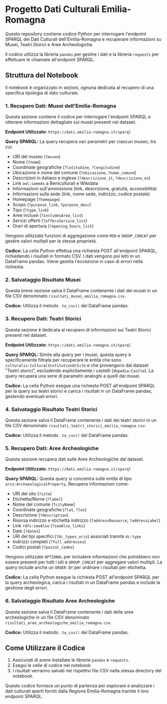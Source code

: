 # Progetto Dati Culturali Emilia-Romagna

Questo repository contiene codice Python per interrogare l'endpoint SPARQL dei Dati Culturali dell'Emilia-Romagna e recuperare informazioni su Musei, Teatri Storici e Aree Archeologiche.

Il codice utilizza la libreria `pandas` per gestire i dati e la libreria `requests` per effettuare le chiamate all'endpoint SPARQL.

## Struttura del Notebook

Il notebook è organizzato in sezioni, ognuna dedicata al recupero di una specifica tipologia di dato culturale.

### 1. Recupero Dati: Musei dell'Emilia-Romagna

Questa sezione contiene il codice per interrogare l'endpoint SPARQL e ottenere informazioni dettagliate sui musei presenti nel dataset.

**Endpoint Utilizzato:** `https://dati.emilia-romagna.it/sparql`

**Query SPARQL:** La query recupera vari parametri per ciascun museo, tra cui:

*   URI del museo (`?museo`)
*   Nome (`?nome`)
*   Coordinate geografiche (`?latitudine`, `?longitudine`)
*   Ubicazione e nome del comune (`?ubicazione`, `?nome_comune`)
*   Descrizioni in italiano e inglese (`?descrizione_it`, `?descrizione_en`)
*   Link `owl:sameAs` a Beniculturali e Wikidata
*   Informazioni sull'ammissione (link, descrizione, gratuità, accessibilità)
*   Informazioni sulla sede (link, nome sede, indirizzo, codice postale)
*   Homepage (`?homepage`)
*   Scopo (`?purpose_link`, `?purpose_desc`)
*   Tipo (`?type_link`)
*   Aree incluse (`?includesArea_list`)
*   Servizi offerti (`?offersService_list`)
*   Orari di apertura (`?opening_hours_list`)

Vengono utilizzate funzioni di aggregazione come `MIN` e `GROUP_CONCAT` per gestire valori multipli per le stesse proprietà.

**Codice:** La cella Python effettua una richiesta POST all'endpoint SPARQL, richiedendo i risultati in formato CSV. I dati vengono poi letti in un DataFrame pandas. Viene gestita l'eccezione in caso di errori nella richiesta.

### 2. Salvataggio Risultato Musei

Questa breve sezione salva il DataFrame contenente i dati dei musei in un file CSV denominato `risultati_musei_emilia_romagna.csv`.

**Codice:** Utilizza il metodo `.to_csv()` del DataFrame pandas.

### 3. Recupero Dati: Teatri Storici

Questa sezione è dedicata al recupero di informazioni sui Teatri Storici presenti nel dataset.

**Endpoint Utilizzato:** `https://dati.emilia-romagna.it/sparql`

**Query SPARQL:** Simile alla query per i musei, questa query è specificamente filtrata per recuperare le entità che sono `culturalis:CulturalInstitutionOrSite` e che provengono dal dataset "Teatri storici", escludendo esplicitamente i castelli (`dbpedia:Castle`). La query recupera una serie di parametri analoghi a quelli dei musei.

**Codice:** La cella Python esegue una richiesta POST all'endpoint SPARQL per la query sui teatri storici e carica i risultati in un DataFrame pandas, gestendo eventuali errori.

### 4. Salvataggio Risultato Teatri Storici

Questa sezione salva il DataFrame contenente i dati dei teatri storici in un file CSV denominato `risultati_teatri_storici_emilia_romagna.csv`.

**Codice:** Utilizza il metodo `.to_csv()` del DataFrame pandas.

### 5. Recupero Dati: Aree Archeologiche

Questa sezione recupera dati sulle Aree Archeologiche dal dataset.

**Endpoint Utilizzato:** `https://dati.emilia-romagna.it/sparql`

**Query SPARQL:** Questa query si concentra sulle entità di tipo `arco:ArchaeologicalProperty`. Recupera informazioni come:

*   URI del sito (`?site`)
*   Etichetta/Nome (`?label`)
*   Nome del comune (`?cityName`)
*   Coordinate geografiche (`?lat`, `?lon`)
*   Descrizione (`?description`)
*   Risorsa indirizzo e etichetta indirizzo (`?addressResource`, `?addressLabel`)
*   Link `rdfs:seeAlso` (`?seeAlso_links`)
*   Date (`?dates`)
*   URI dei tipi specifici (`?dc_types_uris`) associati tramite `dc:type`
*   Indirizzi completi (`?full_addresses`)
*   Codici postali (`?postal_codes`)

Vengono utilizzate `OPTIONAL` per includere informazioni che potrebbero non essere presenti per tutti i siti e `GROUP_CONCAT` per aggregare valori multipli. La query include anche un `ORDER BY` per ordinare i risultati per etichetta.

**Codice:** La cella Python esegue la richiesta POST all'endpoint SPARQL per la query archeologica, carica i risultati in un DataFrame pandas e include la gestione degli errori.

### 6. Salvataggio Risultato Aree Archeologiche

Questa sezione salva il DataFrame contenente i dati delle aree archeologiche in un file CSV denominato `risultati_aree_archeologiche_emilia_romagna.csv`.

**Codice:** Utilizza il metodo `.to_csv()` del DataFrame pandas.

## Come Utilizzare il Codice

1.  Assicurati di avere installate le librerie `pandas` e `requests`.
2.  Esegui le celle di codice nel notebook.
3.  I risultati verranno salvati nei rispettivi file CSV nella stessa directory del notebook.

Questo codice fornisce un punto di partenza per esplorare e analizzare i dati culturali aperti forniti dalla Regione Emilia-Romagna tramite il loro endpoint SPARQL.
